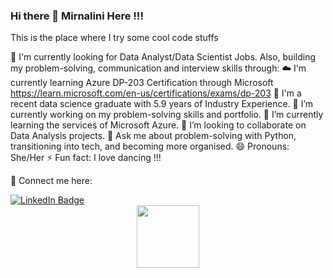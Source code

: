 ### Hi there 👋  Mirnalini Here !!! 
This is the place where I try some cool code stuffs


🎃 I'm currently looking for Data Analyst/Data Scientist Jobs. Also, building my problem-solving, communication and interview skills through: </b>
☁️ I'm currently learning Azure DP-203 Certification through Microsoft https://learn.microsoft.com/en-us/certifications/exams/dp-203
💃 I'm a recent data science graduate with 5.9 years of Industry Experience.
🔭 I’m currently working on my problem-solving skills and portfolio.
🌱 I’m currently learning the services of Microsoft Azure.
👯 I’m looking to collaborate on Data Analysis projects.
💬 Ask me about problem-solving with Python, transitioning into tech, and becoming more organised.
😄 Pronouns: She/Her
⚡ Fun fact: I love dancing !!!

🔗 Connect me here:
<div id="badges">
  <a href="https://www.linkedin.com/in/mirnalini-gunaraj-029718242/">
    <img src="https://img.shields.io/badge/LinkedIn-blue?style=for-the-badge&logo=linkedin&logoColor=white" alt="LinkedIn Badge"/>
  </a>
  
  
   </div>
<div id="header" align="center">
  <img src="https://media.giphy.com/media/J0CJNDEELygwhJSkSh/giphy.gif" width="100"/>
</div>
